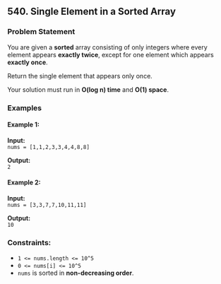## 540. Single Element in a Sorted Array

### Problem Statement
You are given a **sorted** array consisting of only integers where every element appears **exactly twice**, except for one element which appears **exactly once**.

Return the single element that appears only once.

Your solution must run in **O(log n) time** and **O(1) space**.

### Examples

#### Example 1:
**Input:**  
`nums = [1,1,2,3,3,4,4,8,8]`

**Output:**  
`2`

#### Example 2:
**Input:**  
`nums = [3,3,7,7,10,11,11]`

**Output:**  
`10`

### Constraints:
- `1 <= nums.length <= 10^5`
- `0 <= nums[i] <= 10^5`
- `nums` is sorted in **non-decreasing order**.
